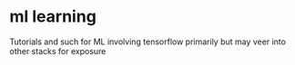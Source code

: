 # ml learning

Tutorials and such for ML involving tensorflow primarily but may veer into other stacks for exposure
